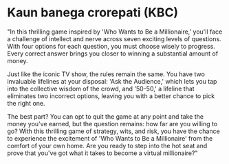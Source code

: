 # Kaun banega crorepati (KBC)

"In this thrilling game inspired by 'Who Wants to Be a Millionaire,' you'll face a challenge of intellect and nerve across seven exciting levels of questions. With four options for each question, you must choose wisely to progress. Every correct answer brings you closer to winning a substantial amount of money.

Just like the iconic TV show, the rules remain the same. You have two invaluable lifelines at your disposal: 'Ask the Audience,' which lets you tap into the collective wisdom of the crowd, and '50-50,' a lifeline that eliminates two incorrect options, leaving you with a better chance to pick the right one.

The best part? You can opt to quit the game at any point and take the money you've earned, but the question remains: how far are you willing to go? With this thrilling game of strategy, wits, and risk, you have the chance to experience the excitement of 'Who Wants to Be a Millionaire' from the comfort of your own home. Are you ready to step into the hot seat and prove that you've got what it takes to become a virtual millionaire?"
